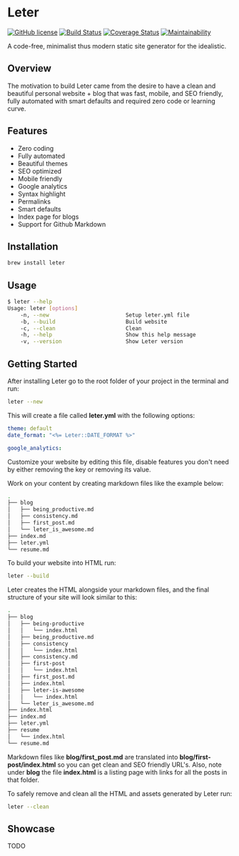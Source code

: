 # Leter
[![GitHub license](https://img.shields.io/github/license/eduardosasso/leter.svg)](https://github.com/eduardosasso/leter/blob/master/LICENSE.txt)
[![Build Status](https://github.com/eduardosasso/leter/workflows/build/badge.svg)](https://github.com/eduardosasso/leter/actions)
[![Coverage Status](https://coveralls.io/repos/github/eduardosasso/leter/badge.svg?branch=master)](https://coveralls.io/github/eduardosasso/leter?branch=master)
[![Maintainability](https://api.codeclimate.com/v1/badges/b3b1378f11980d81d7c2/maintainability)](https://codeclimate.com/github/eduardosasso/leter/maintainability)

A code-free, minimalist thus modern static site generator for the idealistic.


## Overview
The motivation to build Leter came from the desire to have a clean and beautiful personal website + blog that was fast, mobile, and SEO friendly, fully automated with smart defaults and required zero code or learning curve.

## Features

- Zero coding
- Fully automated
- Beautiful themes
- SEO optimized
- Mobile friendly
- Google analytics
- Syntax highlight
- Permalinks
- Smart defaults
- Index page for blogs
- Support for Github Markdown

## Installation

```bash
brew install leter
```

## Usage

```bash
$ leter --help
Usage: leter [options]
    -n, --new                        Setup leter.yml file
    -b, --build                      Build website
    -c, --clean                      Clean
    -h, --help                       Show this help message
    -v, --version                    Show Leter version
```

## Getting Started
After installing Leter go to the root folder of your project in the terminal and run:

```bash
leter --new 
```

This will create a file called **leter.yml** with the following options:

```yaml
theme: default
date_format: "<%= Leter::DATE_FORMAT %>"

google_analytics:
```
Customize your website by editing this file, disable features you don't need by either removing the key or removing its value.

Work on your content by creating markdown files like the example below:

```bash
.
├── blog
│   ├── being_productive.md
│   ├── consistency.md
│   ├── first_post.md
│   └── leter_is_awesome.md
├── index.md
├── leter.yml
└── resume.md
```

To build your website into HTML run:

```bash
leter --build
```

Leter creates the HTML alongside your markdown files, and the final structure of your site will look similar to this:

```bash
.
├── blog
│   ├── being-productive
│   │   └── index.html
│   ├── being_productive.md
│   ├── consistency
│   │   └── index.html
│   ├── consistency.md
│   ├── first-post
│   │   └── index.html
│   ├── first_post.md
│   ├── index.html
│   ├── leter-is-awesome
│   │   └── index.html
│   └── leter_is_awesome.md
├── index.html
├── index.md
├── leter.yml
├── resume
│   └── index.html
└── resume.md
```

Markdown files like **blog/first_post.md** are translated into **blog/first-post/index.html** so you can get clean and SEO friendly URL's.
Also, note under **blog** the file **index.html** is a listing page with links for all the posts in that folder.


To safely remove and clean all the HTML and assets generated by Leter run:
```bash
leter --clean
```


## Showcase
TODO

